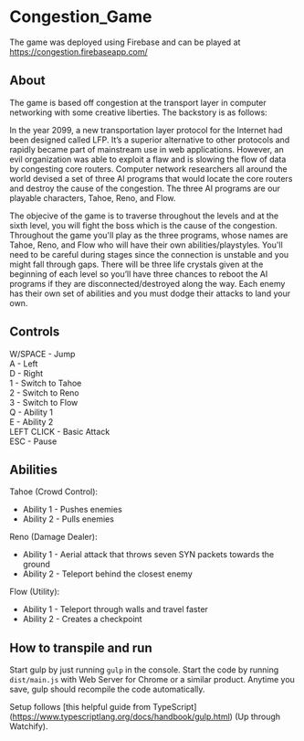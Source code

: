 # Congestion_Game

The game was deployed using Firebase and can be played at https://congestion.firebaseapp.com/

## About

The game is based off congestion at the transport layer in computer networking with some creative liberties. The backstory is as follows:

In the year 2099, a new transportation layer protocol for the Internet had been designed called LFP. It’s a superior alternative to other protocols and rapidly became part of mainstream use in web applications. However, an evil organization was able to exploit a flaw and is slowing the flow of data by congesting core routers. Computer network researchers all around the world devised a set of three AI programs that would locate the core routers and destroy the cause of the congestion. The three AI programs are our playable characters, Tahoe, Reno, and Flow.

The objecive of the game is to traverse throughout the levels and at the sixth level, you will fight the boss which is the cause of the congestion. Throughout the game you'll play as the three programs, whose names are Tahoe, Reno, and Flow who will have their own abilities/playstyles. You'll need to be careful during stages since the connection is unstable and you might fall through gaps. There will be three life crystals given at the beginning of each level so you’ll have three chances to reboot the AI programs if they are disconnected/destroyed along the way. Each enemy has their own set of abilities and you must dodge their attacks to land your own.

## Controls

W/SPACE - Jump     
A - Left      
D - Right       
1 - Switch to Tahoe       
2 - Switch to Reno          
3 - Switch to Flow       
Q - Ability 1      
E - Ability 2       
LEFT CLICK - Basic Attack      
ESC - Pause       

## Abilities

Tahoe (Crowd Control): 
- Ability 1 - Pushes enemies
- Ability 2 - Pulls enemies

Reno (Damage Dealer): 
- Ability 1 - Aerial attack that throws seven SYN packets towards the ground
- Ability 2 - Teleport behind the closest enemy

Flow (Utility): 
- Ability 1 - Teleport through walls and travel faster
- Ability 2 - Creates a checkpoint

## How to transpile and run

Start gulp by just running `gulp` in the console. Start the code by running `dist/main.js` with Web Server for Chrome or a similar product. Anytime you save, gulp should recompile the code automatically.

Setup follows [this helpful guide from TypeScript] (https://www.typescriptlang.org/docs/handbook/gulp.html) (Up through Watchify).
